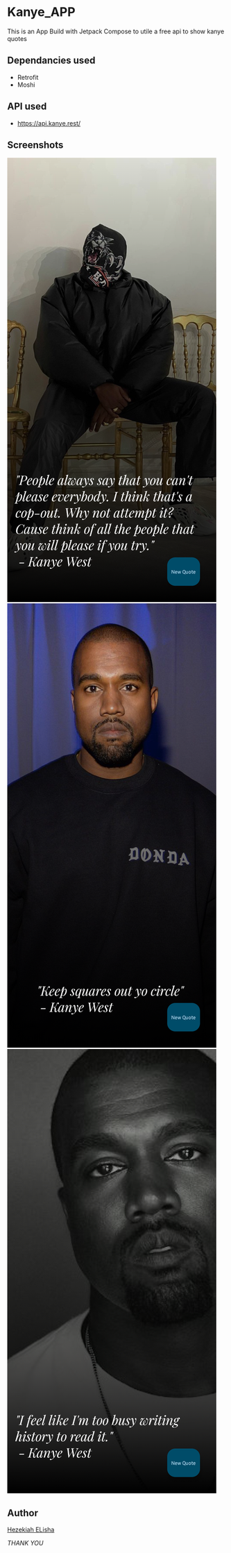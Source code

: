 # Kanye_APP
This is an App Build with Jetpack Compose to utile a free api to show kanye quotes

## Dependancies used
- Retrofit
- Moshi

## API used
- https://api.kanye.rest/

## Screenshots
![Screenshot 1](/screenshots/ss1.png)
![Screenshot 2](/screenshots/ss2.png)
![Screenshot 3](/screenshots/ss3.png)

## Author
[Hezekiah ELisha](http://hithub.com/Hezekiah-Elisha)

_THANK YOU_
